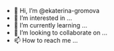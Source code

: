 - 👋 Hi, I’m @ekaterina-gromova
- 👀 I’m interested in ...
- 🌱 I’m currently learning ...
- 💞️ I’m looking to collaborate on ...
- 📫 How to reach me ...

<!---
ekaterina-gromova/ekaterina-gromova is a ✨ special ✨ repository because its `README.md` (this file) appears on your GitHub profile.
You can click the Preview link to take a look at your changes.
--->
